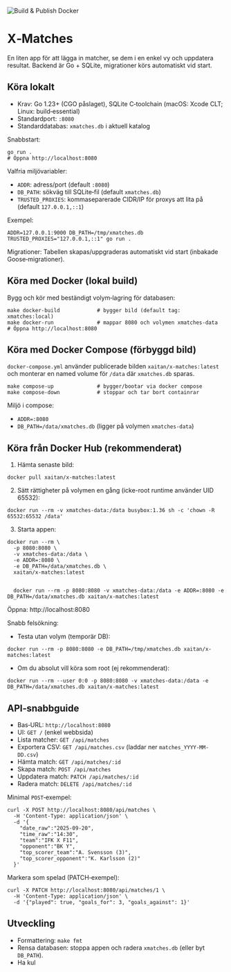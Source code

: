 ![Build & Publish Docker](https://github.com/xaitan80/X-Matches/actions/workflows/docker-publish.yml/badge.svg)

# X‑Matches

En liten app för att lägga in matcher, se dem i en enkel vy och uppdatera resultat. Backend är Go + SQLite, migrationer körs automatiskt vid start.

## Köra lokalt

- Krav: Go 1.23+ (CGO påslaget), SQLite C‑toolchain (macOS: Xcode CLT; Linux: build‑essential)
- Standardport: `:8080`
- Standarddatabas: `xmatches.db` i aktuell katalog

Snabbstart:

```
go run .
# Öppna http://localhost:8080
```

Valfria miljövariabler:

- `ADDR`: adress/port (default `:8080`)
- `DB_PATH`: sökväg till SQLite‑fil (default `xmatches.db`)
- `TRUSTED_PROXIES`: kommaseparerade CIDR/IP för proxys att lita på (default `127.0.0.1,::1`)

Exempel:

```
ADDR=127.0.0.1:9000 DB_PATH=/tmp/xmatches.db TRUSTED_PROXIES="127.0.0.1,::1" go run .
```

Migrationer: Tabellen skapas/uppgraderas automatiskt vid start (inbakade Goose‑migrationer).

## Köra med Docker (lokal build)

Bygg och kör med beständigt volym‑lagring för databasen:

```
make docker-build            # bygger bild (default tag: xmatches:local)
make docker-run              # mappar 8080 och volymen xmatches-data
# Öppna http://localhost:8080
```

## Köra med Docker Compose (förbyggd bild)

`docker-compose.yml` använder publicerade bilden `xaitan/x-matches:latest` och monterar en named volume för `/data` där `xmatches.db` sparas.

```
make compose-up              # bygger/bootar via docker compose
make compose-down            # stoppar och tar bort containrar
```

Miljö i compose:

- `ADDR=:8080`
- `DB_PATH=/data/xmatches.db` (ligger på volymen `xmatches-data`)

## Köra från Docker Hub (rekommenderat)

1) Hämta senaste bild:

```
docker pull xaitan/x-matches:latest
```

2) Sätt rättigheter på volymen en gång (icke-root runtime använder UID 65532):

```
docker run --rm -v xmatches-data:/data busybox:1.36 sh -c 'chown -R 65532:65532 /data'
```

3) Starta appen:

```
docker run --rm \
  -p 8080:8080 \
  -v xmatches-data:/data \
  -e ADDR=:8080 \
  -e DB_PATH=/data/xmatches.db \
  xaitan/x-matches:latest


  docker run --rm -p 8080:8080 -v xmatches-data:/data -e ADDR=:8080 -e DB_PATH=/data/xmatches.db xaitan/x-matches:latest
```

Öppna: http://localhost:8080

Snabb felsökning:

- Testa utan volym (temporär DB):

```
docker run --rm -p 8080:8080 -e DB_PATH=/tmp/xmatches.db xaitan/x-matches:latest
```

- Om du absolut vill köra som root (ej rekommenderat):

```
docker run --rm --user 0:0 -p 8080:8080 -v xmatches-data:/data -e DB_PATH=/data/xmatches.db xaitan/x-matches:latest
```

## API‑snabbguide

- Bas‑URL: `http://localhost:8080`
- UI: `GET /` (enkel webbsida)
- Lista matcher: `GET /api/matches`
- Exportera CSV: `GET /api/matches.csv` (laddar ner `matches_YYYY-MM-DD.csv`)
- Hämta match: `GET /api/matches/:id`
- Skapa match: `POST /api/matches`
- Uppdatera match: `PATCH /api/matches/:id`
- Radera match: `DELETE /api/matches/:id`

Minimal `POST`‑exempel:

```
curl -X POST http://localhost:8080/api/matches \
  -H 'Content-Type: application/json' \
  -d '{
    "date_raw":"2025-09-20",
    "time_raw":"14:30",
    "team":"IFK X F11",
    "opponent":"BK Y",
    "top_scorer_team":"A. Svensson (3)",
    "top_scorer_opponent":"K. Karlsson (2)"
  }'
```

Markera som spelad (PATCH‑exempel):

```
curl -X PATCH http://localhost:8080/api/matches/1 \
  -H 'Content-Type: application/json' \
  -d '{"played": true, "goals_for": 3, "goals_against": 1}'
```

## Utveckling

- Formattering: `make fmt`
- Rensa databasen: stoppa appen och radera `xmatches.db` (eller byt `DB_PATH`).
- Ha kul
